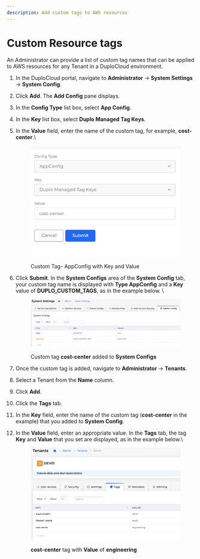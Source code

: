 ```yaml
---
description: Add custom tags to AWS resources
---
```


# Custom Resource tags

An Administrator can provide a list of custom tag names that can be applied to AWS resources for any Tenant in a DuploCloud environment.&#x20;

1. In the DuploCloud portal, navigate to **Administrator** -> **System Settings** -> **System Config**.&#x20;
2. Click **Add**. The **Add Config** pane displays.
3. In the **Config Type** list box, select **App Config**.
4. In the **Key** list box, select **Duplo Managed Tag Keys**.
5.  In the **Value** field, enter the name of the custom tag, for example, **cost-center**.\


    <div align="left">

    <figure><img src="../../.gitbook/assets/image (14).png" alt=""><figcaption><p>Custom Tag- AppConfig with Key and Value</p></figcaption></figure>

    </div>


6.  Click **Submit**. In the **System Configs** area of the **System Config** tab, your custom tag name is displayed with **Type AppConfig** and a **Key** value of **DUPLO\_CUSTOM\_TAGS**, as in the example below. \


    <figure><img src="../../.gitbook/assets/Screen Shot 2023-03-07 at 6.26.56 PM.png" alt=""><figcaption><p>Custom tag <strong>cost-center</strong> added to <strong>System Configs</strong></p></figcaption></figure>


7. Once the custom tag is added, navigate to **Administrator** -> **Tenants**.&#x20;
8. Select a Tenant from the **Name** column.&#x20;
9. Click **Add**.
10. Click the **Tags** tab.
11. In the **Key** field, enter the name of the custom tag (**cost-center** in the example) that you added to **System Config**.
12. In the **Value** field, enter an appropriate value. In the **Tags** tab, the tag **Key** and **Value** that you set are displayed, as in the example below.\


    <figure><img src="../../.gitbook/assets/Screen Shot 2023-03-07 at 6.28.29 PM.png" alt=""><figcaption><p><strong>cost-center</strong> tag with <strong>Value</strong> of <strong>engineering</strong></p></figcaption></figure>
